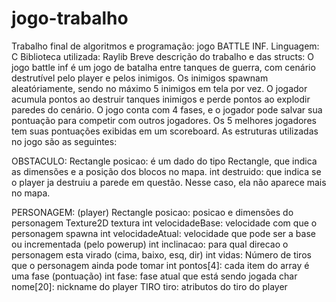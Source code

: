 # jogo-trabalho
Trabalho final de algoritmos e programação: jogo BATTLE INF.
Linguagem: C
Biblioteca utilizada: Raylib
Breve descrição do trabalho e das structs:
O jogo battle inf é um jogo de batalha entre tanques de guerra, com cenário destrutível pelo player e pelos inimigos. Os inimigos spawnam aleatóriamente, sendo no máximo 5 inimigos em tela por vez. O jogador acumula pontos ao destruir tanques inimigos e perde pontos ao explodir paredes do cenário. O jogo conta com 4 fases, e o jogador pode salvar sua pontuação para competir com outros jogadores. Os 5 melhores jogadores tem suas pontuações exibidas em um scoreboard.
As estruturas utilizadas no jogo são as seguintes:

OBSTACULO: 
  Rectangle posicao: é um dado do tipo Rectangle, que indica as dimensões e a posição dos blocos no mapa. 
  int destruido: que indica se o player ja destruiu a parede em questão. Nesse caso, ela não aparece mais no mapa.

PERSONAGEM: (player)
  Rectangle posicao: posicao e dimensões do personagem
  Texture2D textura
  int velocidadeBase: velocidade com que o personagem spawna
  int velocidadeAtual: velocidade que pode ser a base ou incrementada (pelo powerup)
  int inclinacao: para qual direcao o personagem esta virado (cima, baixo, esq, dir)
  int vidas: Número de tiros que o personagem ainda pode tomar
  int pontos[4]: cada item do array é uma fase (pontuação)
  int fase: fase atual que está sendo jogada
  char nome[20]: nickname do player
  TIRO tiro: atributos do tiro do player

